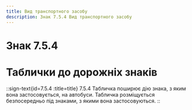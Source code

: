 ```yaml
---
title: Вид транспортного засобу
description: Знак 7.5.4 Вид транспортного засобу
---
```

# Знак 7.5.4
# Таблички до дорожніх знаків
::sign-text{id=7.5.4 :title=title}
7.5.4 Табличка поширює дію знака, з яким вона застосовується, на автобуси.
Табличка розміщується безпосередньо під знаками, з якими вона застосовуються.
::